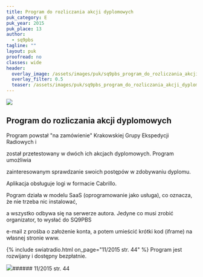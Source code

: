 ```yaml
---
title: Program do rozliczania akcji dyplomowych
puk_category: E
puk_year: 2015
puk_place: 13
author: 
  - sq9pbs
tagline: ""
layout: puk
proofread: no
classes: wide
header:
  overlay_image: /assets/images/puk/sq9pbs_program_do_rozliczania_akcji_dyplomowych.jpg
  overlay_filter: 0.5
  teaser: /assets/images/puk/sq9pbs_program_do_rozliczania_akcji_dyplomowych.jpg
---
```






 



![](assets/data/img/projects/2015-13-0.jpg) 



Program do rozliczania akcji dyplomowych
----------------------------------------





 Program powstał "na zamówienie" Krakowskiej Grupy Ekspedycji Radiowych i

 został przetestowany w dwóch ich akcjach dyplomowych. Program umożliwia

 zainteresowanym sprawdzanie swoich postępów w zdobywaniu dyplomu.

 Aplikacja obsługuje logi w formacie Cabrillo.






 Pogram działa w modelu SaaS (oprogramowanie jako usługa), co oznacza, że nie trzeba nic instalować,

 a wszystko odbywa się na serwerze autora. Jedyne co musi zrobić organizator, to wysłać do SQ9PBS

 e-mail z prośba o założenie konta, a potem umieścić krótki kod (iframe) na własnej stronie www.





{% include swiatradio.html on_page="11/2015 str. 44" %}
 Program jest rozwijany i dostępny bezpłatnie.







![](assets/img/logo/sr_logo_s.jpg)###### 11/2015 str. 44

 





 


